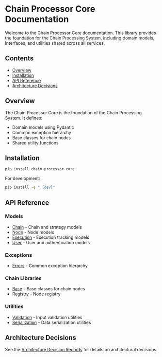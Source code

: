 # Chain Processor Core Documentation

Welcome to the Chain Processor Core documentation. This library provides the foundation for the Chain Processing System, including domain models, interfaces, and utilities shared across all services.

## Contents

- [Overview](#overview)
- [Installation](#installation)
- [API Reference](#api-reference)
- [Architecture Decisions](#architecture-decisions)

## Overview

The Chain Processor Core is the foundation of the Chain Processing System. It defines:

- Domain models using Pydantic
- Common exception hierarchy
- Base classes for chain nodes
- Shared utility functions

## Installation

```bash
pip install chain-processor-core
```

For development:

```bash
pip install -e ".[dev]"
```

## API Reference

### Models

- [Chain](./api/models/chain.md) - Chain and strategy models
- [Node](./api/models/node.md) - Node models
- [Execution](./api/models/execution.md) - Execution tracking models
- [User](./api/models/user.md) - User and authentication models

### Exceptions

- [Errors](./api/exceptions/errors.md) - Common exception hierarchy

### Chain Libraries

- [Base](./api/lib_chains/base.md) - Base classes for chain nodes
- [Registry](./api/lib_chains/registry.md) - Node registry

### Utilities

- [Validation](./api/utils/validation.md) - Input validation utilities
- [Serialization](./api/utils/serialization.md) - Data serialization utilities

## Architecture Decisions

See the [Architecture Decision Records](./adr/index.md) for details on architectural decisions. 
